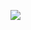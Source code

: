 ![](https://camo.githubusercontent.com/53245f3a917a31fadaf5e30ef8101fa6b10decd4f73fb0bdf742ddb1694b8a92/68747470733a2f2f6f7363696d672e6f736368696e612e6e65742f6f73636e65742f75702d31393638386463316166303563663862646561343362326138363330333861623965352e706e67)